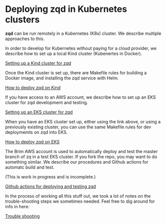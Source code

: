 # Deploying zqd in Kubernetes clusters

**zqd** can be run remotely in a Kubernetes (K8s) cluster. We describe multiple approaches to this.

In order to develop for Kubernetes without paying for a cloud provider, we describe how to set up a local Kind cluster (Kubenertes in Docker).

[Setting up a Kind cluster for zqd](kind-setup.md)

Once the Kind cluster is set up, there are Makefile rules for building a Docker image, and installing the zqd service with Helm.

[How to deploy zqd on Kind](dev-on-kind.md)

If you have access to an AWS account, we describe how to set up an EKS cluster for zqd development and testing.

[Setting up an EKS cluster for zqd](eks-setup.md)

When you have an EKS cluster set up, either using the link above, or using a previously existing cluster, you can use the same Makefile rules for dev deploymemts on zqd into EKS.

[How to deploy zqd on EKS](dev-on-eks.md)

The Brim AWS account is used to automatically deploy and test the master branch of zq in a test EKS cluster. If you fork the repo, you may want to do something similar. We describe our procedures and Github actions for automatc build and test.

(This is work in progress and is incomplete.)

[Github actions for deploying and testing zqd](deploy-with-github-actions.md)

In the process of working all this stuff out, we took a lot of notes on the trouble-shooting steps we sometimes needed. Feel free to dig around for info in here:

[Trouble shooting](troubleshooting.md)

